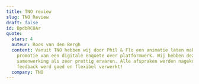 ```yaml
---
title: TNO review
slug: TNO Review
draft: false
id: BpdbRCOAr
quote:
  stars: 4
  auteur: Roos van den Bergh
  content: Vanuit TNO hebben wij door Phil & Flo een animatie laten maken ter
    promotie van een digitale enquete over platformwerk. Wij hebben deze
    samenwerking als zeer prettig ervaren. Alle afspraken werden nagekomen en
    feedback werd goed en flexibel verwerkt!
  company: TNO
---
```

